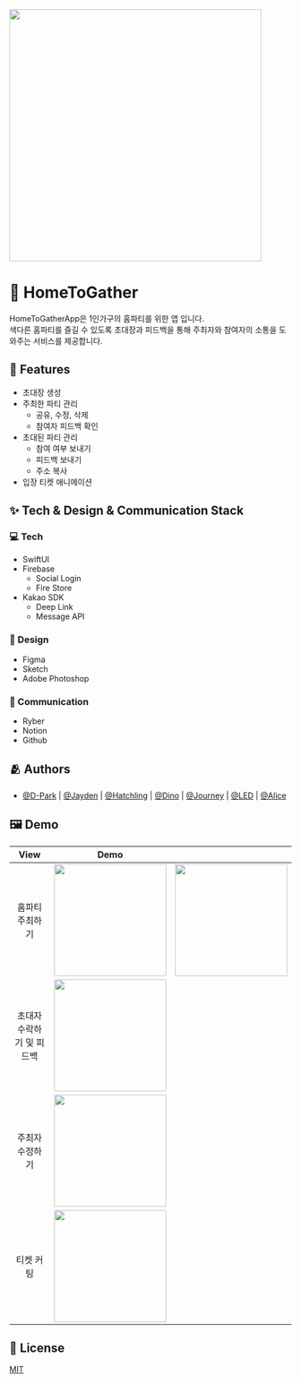 <img src="https://user-images.githubusercontent.com/77766769/174528560-2ff02299-b28d-42be-8894-1b2ee0a6b95d.png" height="450"/>

# 🥳 HomeToGather

HomeToGatherApp은 1인가구의 홈파티를 위한 앱 입니다.<br/>
색다른 홈파티를 즐길 수 있도록 초대장과 피드백을 통해 주최자와 참여자의 소통을 도와주는 서비스를 제공합니다.


## :pushpin: Features
- 초대장 생성
- 주최한 파티 관리
  - 공유, 수정, 삭제
  - 참여자 피드백 확인
- 초대된 파티 관리
  - 참여 여부 보내기  
  - 피드백 보내기
  - 주소 복사
-  입장 티켓 애니메이션


## :sparkles: Tech & Design & Communication   Stack

### 💻 Tech
- SwiftUI  
- Firebase
  - Social Login
  - Fire Store
- Kakao SDK
  - Deep Link
  - Message API

### 🎨 Design
- Figma
- Sketch
- Adobe Photoshop

### 💬 Communication
- Ryber
- Notion
- Github 

## :people_hugging: Authors

- [@D-Park](https://www.github.com/Junghoon-P) | [@Jayden](https://www.github.com/jayden000106) | [@Hatchling](https://github.com/woo0dev) | [@Dino](https://github.com/d0yvn) | [@Journey](https://github.com/gojeongseog) | [@LED](https://www.github.com/sm-amoled) | [@Alice](https://github.com/ejalice)


## :framed_picture: Demo


<!-- ![App Screenshot](https://user-images.githubusercontent.com/77766769/174525276-7db044f5-0ea2-4461-8abe-f2323e0f9f80.gif)
![App Screenshot](https://user-images.githubusercontent.com/77766769/174525118-9ecab697-a66c-4716-a3c7-a25d99de0a28.gif)
![App Screenshot](https://user-images.githubusercontent.com/77766769/174525126-53ceb35f-0a06-45db-a172-c82a340dee14.gif)
![App Screenshot](https://user-images.githubusercontent.com/77766769/174525134-488b26c8-c9ea-406a-9b03-dad3361156c0.gif)
![App Screenshot](https://user-images.githubusercontent.com/77766769/174525139-0006a375-8d5a-4ec2-b3b1-24ac5909cb62.gif) -->

| View | Demo ||
|:---:|:---:|:---:|
|홈파티 주최하기|<img src="https://user-images.githubusercontent.com/77766769/174525276-7db044f5-0ea2-4461-8abe-f2323e0f9f80.gif" width="200"/>|<img src="https://user-images.githubusercontent.com/77766769/174525118-9ecab697-a66c-4716-a3c7-a25d99de0a28.gif" width="200"/>|
|초대자 수락하기 및 피드백|<img src="https://user-images.githubusercontent.com/77766769/174525126-53ceb35f-0a06-45db-a172-c82a340dee14.gif" width="200"/>||
|주최자 수정하기|<img src="https://user-images.githubusercontent.com/77766769/174527781-58f2aa4a-ecb3-4345-bb7c-2dc530f7fd05.gif" width="200"/>||
|티켓 커팅|<img src="https://user-images.githubusercontent.com/77766769/174525139-0006a375-8d5a-4ec2-b3b1-24ac5909cb62.gif" width="200"/>||



## :lock_with_ink_pen: License

[MIT](https://choosealicense.com/licenses/mit/)
